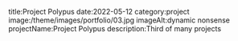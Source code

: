 title:Project Polypus
date:2022-05-12
category:project
image:/theme/images/portfolio/03.jpg
imageAlt:dynamic nonsense
projectName:Project Polypus
description:Third of many projects